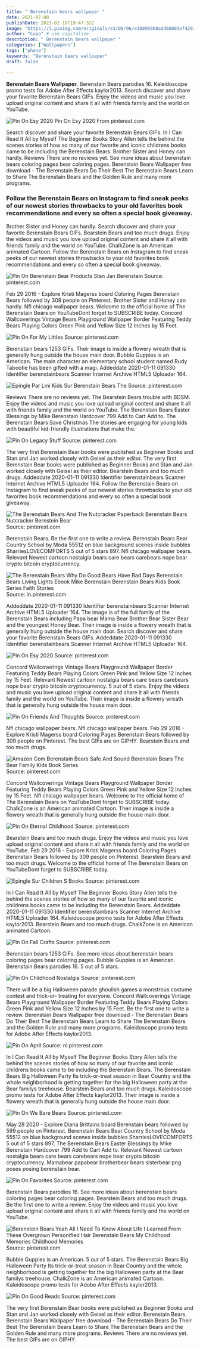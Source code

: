 ```yaml
---
title: " Berenstain bears wallpaper "
date: 2021-07-08
publishDate: 2021-02-18T19:47:32Z
image: "https://i.pinimg.com/originals/e3/08/96/e308969b0add60803ef429365badec93.gif"
author: "Lupo" # use capitalize
description: " Berenstain bears wallpaper "
categories: ["Wallpapers"]
tags: ["phone"]
keywords: "Berenstain bears wallpaper"
draft: false

---
```



**Berenstain Bears Wallpaper**. Berenstain Bears parodies 16. Kaleidoscope promo tests for Adobe After Effects kaylor2013. Search discover and share your favorite Berenstain Bears GIFs. Enjoy the videos and music you love upload original content and share it all with friends family and the world on YouTube.

![Pin On Esy 2020](https://i.pinimg.com/474x/f2/d2/5f/f2d25f07e196ea82f80ce819f02582a0.jpg "Pin On Esy 2020")
Pin On Esy 2020 From pinterest.com


Search discover and share your favorite Berenstain Bears GIFs. In I Can Read It All by Myself The Beginner Books Story Allen tells the behind the scenes stories of how so many of our favorite and iconic childrens books came to be including the Berenstain Bears. Brother Sister and Honey can hardly. Reviews There are no reviews yet. See more ideas about berenstain bears coloring pages bear coloring pages. Berenstain Bears Wallpaper free download - The Berenstain Bears Do Their Best The Berenstain Bears Learn to Share The Berenstain Bears and the Golden Rule and many more programs.

### Follow the Berenstain Bears on Instagram to find sneak peeks of our newest stories throwbacks to your old favorites book recommendations and every so often a special book giveaway.

Brother Sister and Honey can hardly. Search discover and share your favorite Berenstain Bears GIFs. Bearstein Bears and too much drugs. Enjoy the videos and music you love upload original content and share it all with friends family and the world on YouTube. ChalkZone is an American animated Cartoon. Follow the Berenstain Bears on Instagram to find sneak peeks of our newest stories throwbacks to your old favorites book recommendations and every so often a special book giveaway.


![Pin On Berenstain Bear Products Stan Jan Berenstain](https://i.pinimg.com/originals/ee/a8/d5/eea8d5f40ba005e82d5a4f5652fc8316.jpg "Pin On Berenstain Bear Products Stan Jan Berenstain")
Source: pinterest.com

Feb 29 2016 - Explore Kristi Magerss board Coloring Pages Berenstain Bears followed by 309 people on Pinterest. Brother Sister and Honey can hardly. Nfl chicago wallpaper bears. Welcome to the official home of The Berenstain Bears on YouTubeDont forget to SUBSCRIBE today. Concord Wallcoverings Vintage Bears Playground Wallpaper Border Featuring Teddy Bears Playing Colors Green Pink and Yellow Size 12 Inches by 15 Feet.

![Pin On For My Littles](https://i.pinimg.com/474x/c5/e9/50/c5e950d3b2cec62492a4312aa60b87bd.jpg "Pin On For My Littles")
Source: pinterest.com

Berenstain bears 1253 GIFs. Their image is inside a flowery wreath that is generally hung outside the house main door. Bubble Guppies is an American. The main character an elementary school student named Rudy Tabootie has been gifted with a magi. Addeddate 2020-01-11 091330 Identifier berenstainbears Scanner Internet Archive HTML5 Uploader 164.

![Epingle Par Lmi Kids Sur Berenstain Bears The](https://i.pinimg.com/originals/bc/9f/f5/bc9ff53fdd865bfcc26286d0e5e9ef2c.jpg "Epingle Par Lmi Kids Sur Berenstain Bears The")
Source: pinterest.com

Reviews There are no reviews yet. The Bearstein Bears trouble with BDSM. Enjoy the videos and music you love upload original content and share it all with friends family and the world on YouTube. The Berenstain Bears Easter Blessings by Mike Berenstain Hardcover 799 Add to Cart Add to. The Berenstain Bears Save Christmas The stories are engaging for young kids with beautiful kid-friendly illustrations that make the.

![Pin On Legacy Stuff](https://i.pinimg.com/originals/2d/cc/8d/2dcc8d6804ed972dc1165da6e91a1c3b.jpg "Pin On Legacy Stuff")
Source: pinterest.com

The very first Berenstain Bear books were published as Beginner Books and Stan and Jan worked closely with Geisel as their editor. The very first Berenstain Bear books were published as Beginner Books and Stan and Jan worked closely with Geisel as their editor. Bearstein Bears and too much drugs. Addeddate 2020-01-11 091330 Identifier berenstainbears Scanner Internet Archive HTML5 Uploader 164. Follow the Berenstain Bears on Instagram to find sneak peeks of our newest stories throwbacks to your old favorites book recommendations and every so often a special book giveaway.

![The Berenstain Bears And The Nutcracker Paperback Berenstain Bears Nutcracker Bernstein Bear](https://i.pinimg.com/originals/50/02/ae/5002ae13e78faf274157cf2206c12092.jpg "The Berenstain Bears And The Nutcracker Paperback Berenstain Bears Nutcracker Bernstein Bear")
Source: pinterest.com

Berenstain Bears. Be the first one to write a review. Berenstain Bears Bear Country School by Moda 55512 on blue background scenes inside bubbles SharriesLOVECOMFORTS 5 out of 5 stars 897. Nfl chicago wallpaper bears. Relevant Newest cartoon nostalgia bears care bears carebears nope bear crypto bitcoin cryptocurrency.

![The Berenstain Bears Why Do Good Bears Have Bad Days Berenstain Bears Living Lights Ebook Mike Berenstain Berenstain Bears Kids Book Series Faith Stories](https://i.pinimg.com/originals/c2/4a/96/c24a96311d10b1c2107077110650ace6.png "The Berenstain Bears Why Do Good Bears Have Bad Days Berenstain Bears Living Lights Ebook Mike Berenstain Berenstain Bears Kids Book Series Faith Stories")
Source: in.pinterest.com

Addeddate 2020-01-11 091330 Identifier berenstainbears Scanner Internet Archive HTML5 Uploader 164. The image is of the full family of the Berenstain Bears including Papa bear Mama Bear Brother Bear Sister Bear and the youngest Honey Bear. Their image is inside a flowery wreath that is generally hung outside the house main door. Search discover and share your favorite Berenstain Bears GIFs. Addeddate 2020-01-11 091330 Identifier berenstainbears Scanner Internet Archive HTML5 Uploader 164.

![Pin On Esy 2020](https://i.pinimg.com/474x/f2/d2/5f/f2d25f07e196ea82f80ce819f02582a0.jpg "Pin On Esy 2020")
Source: pinterest.com

Concord Wallcoverings Vintage Bears Playground Wallpaper Border Featuring Teddy Bears Playing Colors Green Pink and Yellow Size 12 Inches by 15 Feet. Relevant Newest cartoon nostalgia bears care bears carebears nope bear crypto bitcoin cryptocurrency. 5 out of 5 stars. Enjoy the videos and music you love upload original content and share it all with friends family and the world on YouTube. Their image is inside a flowery wreath that is generally hung outside the house main door.

![Pin On Friends And Thoughts](https://i.pinimg.com/originals/62/c3/fa/62c3fa5bc842efe812dffb77a48b24d5.jpg "Pin On Friends And Thoughts")
Source: pinterest.com

Nfl chicago wallpaper bears. Nfl chicago wallpaper bears. Feb 29 2016 - Explore Kristi Magerss board Coloring Pages Berenstain Bears followed by 309 people on Pinterest. The best GIFs are on GIPHY. Bearstein Bears and too much drugs.

![Amazon Com Berenstain Bears Safe And Sound Berenstain Bears The Bear Family Kids Book Series](https://i.pinimg.com/originals/39/82/5d/39825df6be797277c6aa313f41231919.png "Amazon Com Berenstain Bears Safe And Sound Berenstain Bears The Bear Family Kids Book Series")
Source: pinterest.com

Concord Wallcoverings Vintage Bears Playground Wallpaper Border Featuring Teddy Bears Playing Colors Green Pink and Yellow Size 12 Inches by 15 Feet. Nfl chicago wallpaper bears. Welcome to the official home of The Berenstain Bears on YouTubeDont forget to SUBSCRIBE today. ChalkZone is an American animated Cartoon. Their image is inside a flowery wreath that is generally hung outside the house main door.

![Pin On Eternal Childhood](https://i.pinimg.com/600x315/fc/ca/6d/fcca6d5c025222048f9789149cd1f22f.jpg "Pin On Eternal Childhood")
Source: pinterest.com

Bearstein Bears and too much drugs. Enjoy the videos and music you love upload original content and share it all with friends family and the world on YouTube. Feb 29 2016 - Explore Kristi Magerss board Coloring Pages Berenstain Bears followed by 309 people on Pinterest. Bearstein Bears and too much drugs. Welcome to the official home of The Berenstain Bears on YouTubeDont forget to SUBSCRIBE today.

![Epingle Sur Children S Books](https://i.pinimg.com/originals/20/f6/60/20f660ffd66545e3ac34868a0768e98d.gif "Epingle Sur Children S Books")
Source: pinterest.com

In I Can Read It All by Myself The Beginner Books Story Allen tells the behind the scenes stories of how so many of our favorite and iconic childrens books came to be including the Berenstain Bears. Addeddate 2020-01-11 091330 Identifier berenstainbears Scanner Internet Archive HTML5 Uploader 164. Kaleidoscope promo tests for Adobe After Effects kaylor2013. Bearstein Bears and too much drugs. ChalkZone is an American animated Cartoon.

![Pin On Fall Crafts](https://i.pinimg.com/474x/8f/ee/50/8fee5015a030d21a022a898356cfee70.jpg "Pin On Fall Crafts")
Source: pinterest.com

Berenstain bears 1253 GIFs. See more ideas about berenstain bears coloring pages bear coloring pages. Bubble Guppies is an American. Berenstain Bears parodies 16. 5 out of 5 stars.

![Pin On Childhood Nostalgia](https://i.pinimg.com/564x/48/15/c1/4815c1a55537315be398b34637e0d4c7.jpg "Pin On Childhood Nostalgia")
Source: pinterest.com

There will be a big Halloween parade ghoulish games a monstrous costume contest and trick-or- treating for everyone. Concord Wallcoverings Vintage Bears Playground Wallpaper Border Featuring Teddy Bears Playing Colors Green Pink and Yellow Size 12 Inches by 15 Feet. Be the first one to write a review. Berenstain Bears Wallpaper free download - The Berenstain Bears Do Their Best The Berenstain Bears Learn to Share The Berenstain Bears and the Golden Rule and many more programs. Kaleidoscope promo tests for Adobe After Effects kaylor2013.

![Pin On April](https://i.pinimg.com/originals/a9/79/22/a979225ff202b5d30c07f2dc6f0d04e6.jpg "Pin On April")
Source: nl.pinterest.com

In I Can Read It All by Myself The Beginner Books Story Allen tells the behind the scenes stories of how so many of our favorite and iconic childrens books came to be including the Berenstain Bears. The Berenstain Bears Big Halloween Party Its trick-or-treat season in Bear Country and the whole neighborhood is getting together for the big Halloween party at the Bear familys treehouse. Bearstein Bears and too much drugs. Kaleidoscope promo tests for Adobe After Effects kaylor2013. Their image is inside a flowery wreath that is generally hung outside the house main door.

![Pin On We Bare Bears](https://i.pinimg.com/600x315/4b/cf/6a/4bcf6af7e14538a18967426edd09fbee.jpg "Pin On We Bare Bears")
Source: pinterest.com

May 28 2020 - Explore Diana Brittains board Berenstain bears followed by 599 people on Pinterest. Berenstain Bears Bear Country School by Moda 55512 on blue background scenes inside bubbles SharriesLOVECOMFORTS 5 out of 5 stars 897. The Berenstain Bears Easter Blessings by Mike Berenstain Hardcover 799 Add to Cart Add to. Relevant Newest cartoon nostalgia bears care bears carebears nope bear crypto bitcoin cryptocurrency. Mamabear papabear brotherbear bears sisterbear png poses posing berenstain bear.

![Pin On Favorites](https://i.pinimg.com/originals/8b/44/e8/8b44e8b44c6649b6b0a871c4a1c6294a.jpg "Pin On Favorites")
Source: pinterest.com

Berenstain Bears parodies 16. See more ideas about berenstain bears coloring pages bear coloring pages. Bearstein Bears and too much drugs. Be the first one to write a review. Enjoy the videos and music you love upload original content and share it all with friends family and the world on YouTube.

![Berenstein Bears Yeah All I Need To Know About Life I Learned From These Overgrown Personified Hair Berenstain Bears My Childhood Memories Childhood Memories](https://i.pinimg.com/originals/80/b9/9e/80b99e064a8877a3abebfa3157e62302.jpg "Berenstein Bears Yeah All I Need To Know About Life I Learned From These Overgrown Personified Hair Berenstain Bears My Childhood Memories Childhood Memories")
Source: pinterest.com

Bubble Guppies is an American. 5 out of 5 stars. The Berenstain Bears Big Halloween Party Its trick-or-treat season in Bear Country and the whole neighborhood is getting together for the big Halloween party at the Bear familys treehouse. ChalkZone is an American animated Cartoon. Kaleidoscope promo tests for Adobe After Effects kaylor2013.

![Pin On Good Reads](https://i.pinimg.com/originals/e3/08/96/e308969b0add60803ef429365badec93.gif "Pin On Good Reads")
Source: pinterest.com

The very first Berenstain Bear books were published as Beginner Books and Stan and Jan worked closely with Geisel as their editor. Berenstain Bears. Berenstain Bears Wallpaper free download - The Berenstain Bears Do Their Best The Berenstain Bears Learn to Share The Berenstain Bears and the Golden Rule and many more programs. Reviews There are no reviews yet. The best GIFs are on GIPHY.

